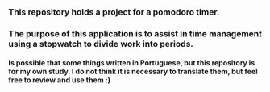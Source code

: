 ### This repository holds a project for a pomodoro timer.
### The purpose of this application is to assist in time management using a stopwatch to divide work into periods.

#### Is possible that some things written in Portuguese, but this repository is for my own study. I do not think it is necessary to translate them, but feel free to review and use them :)
